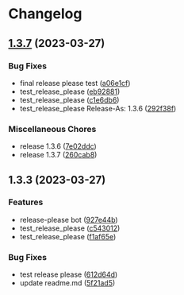 # Changelog

## [1.3.7](https://github.com/Franklalalala/AutoSteper/compare/v1.0.0...v1.3.7) (2023-03-27)


### Bug Fixes

* final release please test ([a06e1cf](https://github.com/Franklalalala/AutoSteper/commit/a06e1cf27142fadf7bb7f9ba27d1fef0941291f5))
* test_release_please ([eb92881](https://github.com/Franklalalala/AutoSteper/commit/eb9288115301ef10649a6700c6caa3cc867ec560))
* test_release_please ([c1e6db6](https://github.com/Franklalalala/AutoSteper/commit/c1e6db663cd0c0b6bd716f8276afa8cc93f64930))
* test_release_please Release-As: 1.3.6 ([292f38f](https://github.com/Franklalalala/AutoSteper/commit/292f38fff335a2387869233772cafcd089c0ed14))


### Miscellaneous Chores

* release 1.3.6 ([7e02ddc](https://github.com/Franklalalala/AutoSteper/commit/7e02ddcb1d408795e9d95129c71ecf760cf6ea2f))
* release 1.3.7 ([260cab8](https://github.com/Franklalalala/AutoSteper/commit/260cab8566f4b0a081fb14d16c2231faa34008e1))

## 1.3.3 (2023-03-27)


### Features

* release-please bot ([927e44b](https://github.com/Franklalalala/AutoSteper/commit/927e44bdb43136b71369c185e8b56f0fde48f421))
* test_release_please ([c543012](https://github.com/Franklalalala/AutoSteper/commit/c5430124ac8efb2cedab2b4a113084b18d95e1d7))
* test_release_please ([f1af65e](https://github.com/Franklalalala/AutoSteper/commit/f1af65ee8463ab81fcbe8f20c126eb377683652a))


### Bug Fixes

* test release please ([612d64d](https://github.com/Franklalalala/AutoSteper/commit/612d64d777e8fbec24c9b2f04f2185aa0e604657))
* update readme.md ([5f21ad5](https://github.com/Franklalalala/AutoSteper/commit/5f21ad5f6f44c11b3a5fc83d4deea22e5d0ad6a1))
